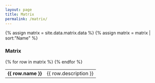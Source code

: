 ```yaml
---
layout: page
title: Matrix
permalink: /matrix/
---
```


<!-- Pulls from _data links -->
{% assign matrix = site.data.matrix.data %}
{% assign matrix = matrix | sort:"Name" %}

<h3>Matrix</h3>
<table width="100%">
{% for row in matrix %}
  <tr>
    <td><strong>{{ row.name }}</strong></td>
    <td>{{ row.description }}</td>
  </tr>
{% endfor %}
</table>